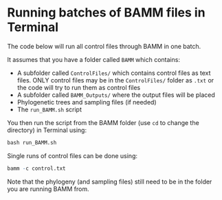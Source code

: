 # Running batches of BAMM files in Terminal

The code below will run all control files through BAMM in one batch. 

It assumes that you have a folder called `BAMM` which contains:

* A subfolder called `ControlFiles/` which contains control files as text files. ONLY control files may be in the `ControlFiles/` folder as `.txt` or the code will try to run them as control files
* A subfolder called `BAMM_Outputs/` where the output files will be placed
* Phylogenetic trees and sampling files (if needed)
* The `run_BAMM.sh` script

You then run the script from the BAMM folder (use `cd` to change the directory) in Terminal using:

```r
bash run_BAMM.sh
```

Single runs of control files can be done using:

```r
bamm -c control.txt
```

Note that the phylogeny (and sampling files) still need to be in the folder you are running BAMM from.